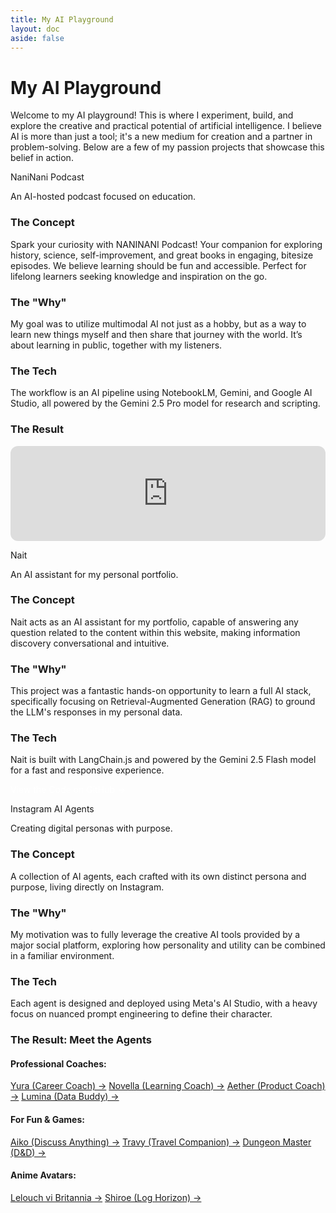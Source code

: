 ```yaml
---
title: My AI Playground
layout: doc
aside: false
---
```


# My AI Playground

Welcome to my AI playground! This is where I experiment, build, and explore the creative and practical potential of artificial intelligence. I believe AI is more than just a tool; it's a new medium for creation and a partner in problem-solving. Below are a few of my passion projects that showcase this belief in action.

<div class="space-y-16">
  <!-- NaniNani Podcast Project -->
  <div class="p-8 bg-white dark:bg-gray-800/50 rounded-xl shadow-lg border border-gray-200 dark:border-gray-700">
    <p class="text-3xl font-bold text-gray-900 dark:text-white" id="naninani">NaniNani Podcast</p>
    <p class="mt-2 text-lg text-teal-500 dark:text-teal-400 font-semibold">An AI-hosted podcast focused on education.
    </p>
    <div class="mt-6 grid md:grid-cols-2 gap-x-8 gap-y-6">
      <div>
        <h3 class="text-xl font-semibold mb-2">The Concept</h3>
        <p class="text-base text-gray-700 dark:text-gray-300">Spark your curiosity with NANINANI Podcast! Your companion
          for exploring history, science, self-improvement, and great books in engaging, bitesize episodes. We believe
          learning should be fun and accessible. Perfect for lifelong learners seeking knowledge and inspiration on the
          go.</p>
      </div>
      <div>
        <h3 class="text-xl font-semibold mb-2">The "Why"</h3>
        <p class="text-base text-gray-700 dark:text-gray-300">My goal was to utilize multimodal AI not just as a hobby,
          but as a way to learn new things myself and then share that journey with the world. It’s about learning in
          public, together with my listeners.</p>
      </div>
      <div class="md:col-span-2">
        <h3 class="text-xl font-semibold mb-2">The Tech</h3>
        <p class="text-base text-gray-700 dark:text-gray-300">The workflow is an AI pipeline using <span
            class="font-semibold text-gray-800 dark:text-gray-200">NotebookLM</span>, <span
            class="font-semibold text-gray-800 dark:text-gray-200">Gemini</span>, and <span
            class="font-semibold text-gray-800 dark:text-gray-200">Google AI Studio</span>, all powered by the <span
            class="font-semibold text-gray-800 dark:text-gray-200">Gemini 2.5 Pro</span> model for research and
          scripting.</p>
      </div>
    </div>
    <div class="mt-6">
      <h3 class="text-xl font-semibold mb-2 text-center">The Result</h3>
      <iframe style="border-radius:12px"
        src="https://open.spotify.com/embed/show/6uiSJvabU9E0R4RCK9IRCb?utm_source=generator" width="100%" height="152"
        frameBorder="0" allowfullscreen=""
        allow="autoplay; clipboard-write; encrypted-media; fullscreen; picture-in-picture" loading="lazy"></iframe>
    </div>
  </div>
  <!-- Nait Project -->
  <div class="p-8 bg-white dark:bg-gray-800/50 rounded-xl shadow-lg border border-gray-200 dark:border-gray-700">
    <p class="text-3xl font-bold text-gray-900 dark:text-white" id="nait">Nait</p>
    <p class="mt-2 text-lg text-blue-500 dark:text-blue-400 font-semibold">An AI assistant for my personal
      portfolio.</p>
    <div class="mt-6 grid md:grid-cols-2 gap-x-8 gap-y-6">
      <div>
        <h3 class="text-xl font-semibold mb-2">The Concept</h3>
        <p class="text-base text-gray-700 dark:text-gray-300">Nait acts as an AI assistant for my portfolio, capable of
          answering any question related to the content within this website, making information discovery conversational
          and intuitive.</p>
      </div>
      <div>
        <h3 class="text-xl font-semibold mb-2">The "Why"</h3>
        <p class="text-base text-gray-700 dark:text-gray-300">This project was a fantastic hands-on opportunity to learn
          a full AI stack, specifically focusing on Retrieval-Augmented Generation (RAG) to ground the LLM's responses
          in my personal data.</p>
      </div>
      <div class="md:col-span-2">
        <h3 class="text-xl font-semibold mb-2">The Tech</h3>
        <p class="text-base text-gray-700 dark:text-gray-300">Nait is built with <span
            class="font-semibold text-gray-800 dark:text-gray-200">LangChain.js</span> and powered by the <span
            class="font-semibold text-gray-800 dark:text-gray-200">Gemini 2.5 Flash</span> model for a fast and
          responsive experience.</p>
      </div>
    </div>
    <div class="mt-6 text-center">
      <a href="https://github.com/cylentro/LaunchBox" target="_blank" rel="noopener noreferrer"
        class="inline-block px-6 py-3 bg-blue-600 text-white font-semibold rounded-lg shadow-md hover:bg-blue-700 transition-colors" style="color:white; text-decoration:none">
        View the Code on GitHub &rarr;
      </a>
    </div>
  </div>
  <!-- Instagram Personas Project -->
  <div class="p-8 bg-white dark:bg-gray-800/50 rounded-xl shadow-lg border border-gray-200 dark:border-gray-700">
    <p class="text-3xl font-bold text-gray-900 dark:text-white" id="instagram-ai-agents">Instagram AI Agents</p>
    <p class="mt-2 text-lg text-rose-500 dark:text-rose-400 font-semibold">Creating digital personas with purpose.
    </p>
    <div class="mt-6 grid md:grid-cols-2 gap-x-8 gap-y-6">
      <div>
        <h3 class="text-xl font-semibold mb-2">The Concept</h3>
        <p class="text-base text-gray-700 dark:text-gray-300">A collection of AI agents, each crafted with its own
          distinct persona and purpose, living directly on Instagram.</p>
      </div>
      <div>
        <h3 class="text-xl font-semibold mb-2">The "Why"</h3>
        <p class="text-base text-gray-700 dark:text-gray-300">My motivation was to fully leverage the creative AI tools
          provided by a major social platform, exploring how personality and utility can be combined in a familiar
          environment.</p>
      </div>
      <div class="md:col-span-2">
        <h3 class="text-xl font-semibold mb-2">The Tech</h3>
        <p class="text-base text-gray-700 dark:text-gray-300">Each agent is designed and deployed using <span
            class="font-semibold text-gray-800 dark:text-gray-200">Meta's AI Studio</span>, with a heavy focus on
          nuanced prompt engineering to define their character.</p>
      </div>
    </div>
    <div class="mt-6">
      <h3 class="text-xl font-semibold mb-4 text-center">The Result: Meet the Agents</h3>
      <div class="grid grid-cols-1 sm:grid-cols-2 md:grid-cols-3 gap-x-6 gap-y-4">
        <div>
          <h4 class="font-semibold text-gray-800 dark:text-gray-200">Professional Coaches:</h4>
          <div class="flex flex-col items-start mt-2 space-y-2">
            <a href="https://aistudio.instagram.com/ai/1403510227686869/?utm_source=share" target="_blank"
              rel="noopener noreferrer" class="text-sm text-rose-600 dark:text-rose-400 hover:underline">Yura
              (Career Coach) &rarr;</a>
            <a href="https://aistudio.instagram.com/ai/666514312506610/?utm_source=share" target="_blank"
              rel="noopener noreferrer" class="text-sm text-rose-600 dark:text-rose-400 hover:underline">Novella
              (Learning Coach) &rarr;</a>
            <a href="https://aistudio.instagram.com/ai/1314530753158889/?utm_source=share" target="_blank"
              rel="noopener noreferrer" class="text-sm text-rose-600 dark:text-rose-400 hover:underline">Aether
              (Product Coach) &rarr;</a>
            <a href="https://aistudio.instagram.com/ai/1714271579122372/?utm_source=share" target="_blank"
              rel="noopener noreferrer" class="text-sm text-rose-600 dark:text-rose-400 hover:underline">Lumina
              (Data Buddy) &rarr;</a>
          </div>
        </div>
        <div>
          <h4 class="font-semibold text-gray-800 dark:text-gray-200">For Fun & Games:</h4>
          <div class="flex flex-col items-start mt-2 space-y-2">
            <a href="https://aistudio.instagram.com/ai/1300011535157323/?utm_source=share" target="_blank"
              rel="noopener noreferrer" class="text-sm text-rose-600 dark:text-rose-400 hover:underline">Aiko
              (Discuss Anything) &rarr;</a>
            <a href="https://aistudio.instagram.com/ai/1409230216943352/?utm_source=share" target="_blank"
              rel="noopener noreferrer" class="text-sm text-rose-600 dark:text-rose-400 hover:underline">Travy
              (Travel Companion) &rarr;</a>
            <a href="https://aistudio.instagram.com/ai/1343307683578918/?utm_source=share" target="_blank"
              rel="noopener noreferrer" class="text-sm text-rose-600 dark:text-rose-400 hover:underline">Dungeon
              Master (D&D) &rarr;</a>
          </div>
        </div>
        <div>
          <h4 class="font-semibold text-gray-800 dark:text-gray-200">Anime Avatars:</h4>
          <div class="flex flex-col items-start mt-2 space-y-2">
            <a href="https://aistudio.instagram.com/ai/826655436344222/?utm_source=share" target="_blank"
              rel="noopener noreferrer" class="text-sm text-rose-600 dark:text-rose-400 hover:underline">Lelouch vi
              Britannia &rarr;</a>
            <a href="https://aistudio.instagram.com/ai/965783475736829/?utm_source=share" target="_blank"
              rel="noopener noreferrer" class="text-sm text-rose-600 dark:text-rose-400 hover:underline">Shiroe (Log
              Horizon) &rarr;</a>
          </div>
        </div>
      </div>
    </div>
  </div>
</div>